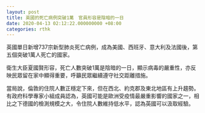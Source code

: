 ```yaml
---
layout: post
title: 英國的死亡病例突破1萬　官員形容是陰暗的一日
date: 2020-04-13 02:12:22.000000000 +08:00
categories: rthk
---
```


英國單日新增737宗新型肺炎死亡病例，成為美國、西班牙、意大利及法國後，第五個突破1萬人死亡的國家。

衛生大臣夏國賢形容，死亡人數突破1萬是陰暗的一日，顯示病毒的嚴重性，亦反映民眾留在家中顯得重要，呼籲民眾繼續遵守社交距離措施。

當局說，倫敦的住院人數正穩定下來，但在西北、約克郡及東北地區有上升趨勢。有政府科學專家小組成員認為，英國可能是歐洲受疫情最嚴重影響的國家之一，相比之下德國的檢測規模之大，令住院人數維持低水平，認為英國可以汲取經驗。
